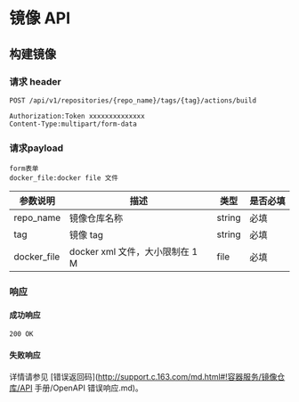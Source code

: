 # 镜像 API

## 构建镜像

### 请求 header

    POST /api/v1/repositories/{repo_name}/tags/{tag}/actions/build

    Authorization:Token xxxxxxxxxxxxxx
    Content-Type:multipart/form-data

### 请求payload

    form表单
    docker_file:docker file 文件


|   参数说明  |               描述              |  类型  | 是否必填 |
|-------------|---------------------------------|--------|----------|
| repo_name   | 镜像仓库名称                    | string | 必填     |
| tag         | 镜像 tag                        | string | 必填     |
| docker_file | docker xml 文件，大小限制在 1 M | file   | 必填     |

### 响应

#### 成功响应

    200 OK

#### 失败响应
详情请参见 [错误返回码](http://support.c.163.com/md.html#!容器服务/镜像仓库/API 手册/OpenAPI 错误响应.md)。
